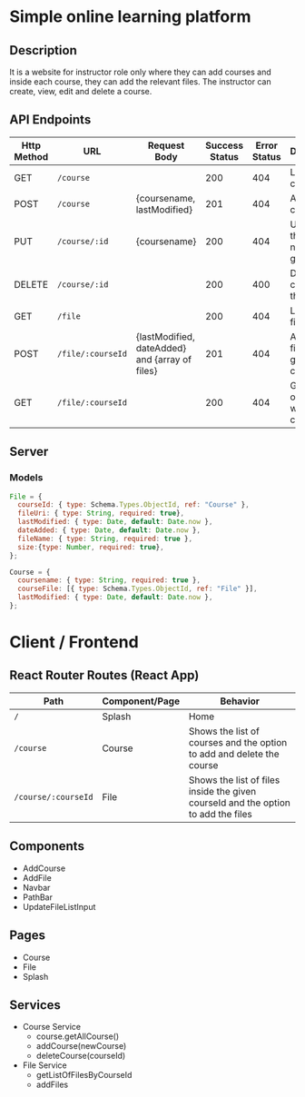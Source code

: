 # Simple online learning platform 

## Description

It is a website for instructor role only where they can add courses and inside each course, they can add the relevant files. The instructor can create, view, edit and delete a course.

## API Endpoints

| Http Method | URL               | Request Body                                   | Success Status | Error Status | Description                                       |
| ----------- | ----------------- | ---------------------------------------------- | -------------- | ------------ | ------------------------------------------------- |
| GET         | `/course`         |                                                | 200            | 404          | Lists all courses                                 |
| POST        | `/course`         | {coursename, lastModified}                     | 201            | 404          | Adds the course                                   |
| PUT         | `/course/:id`     | {coursename}                                   | 200            | 404          | Updates the course name of the given id           |
| DELETE      | `/course/:id`     |                                                | 200            | 400          | Deletes the course of the given id                |
| GET         | `/file`           |                                                | 200            | 404          | Lists all the files                               |
| POST        | `/file/:courseId` | {lastModified, dateAdded} and {array of files} | 201            | 404          | Adds the files for a given course Id              |
| GET         | `/file/:courseId` |                                                | 200            | 404          | Gets the list of all files with a given course Id |

## Server

### Models

```javascript
File = {
  courseId: { type: Schema.Types.ObjectId, ref: "Course" },
  fileUri: { type: String, required: true},
  lastModified: { type: Date, default: Date.now },
  dateAdded: { type: Date, default: Date.now },
  fileName: { type: String, required: true },
  size:{type: Number, required: true},
};

Course = {
  coursename: { type: String, required: true },
  courseFile: [{ type: Schema.Types.ObjectId, ref: "File" }],
  lastModified: { type: Date, default: Date.now },
};
```



# Client / Frontend

## React Router Routes (React App)

| Path                | Component/Page | Behavior                                                     |
| ------------------- | -------------- | ------------------------------------------------------------ |
| `/`                 | Splash         | Home                                                         |
| `/course`           | Course         | Shows the list of courses and the option to add and delete the course |
| `/course/:courseId` | File           | Shows the list of files inside the given courseId and the option to add the files |

## Components

- AddCourse
- AddFile
- Navbar
- PathBar
- UpdateFileListInput

## Pages

- Course
- File
- Splash

## Services

- Course Service
  - course.getAllCourse()
  - addCourse(newCourse)
  - deleteCourse(courseId)
- File Service
  - getListOfFilesByCourseId
  - addFiles

